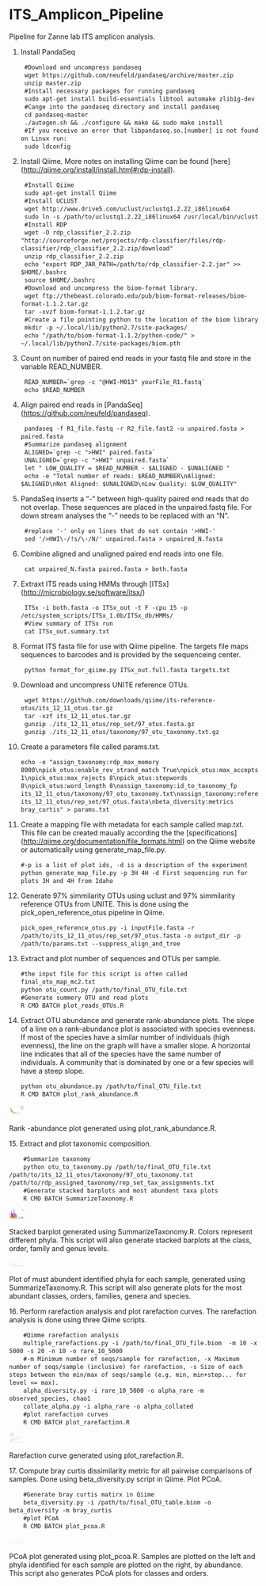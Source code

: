 ITS_Amplicon_Pipeline
=====================
Pipeline for Zanne lab ITS amplicon analysis.

1. Install PandaSeq
        
        #Download and uncompress pandaseq
        wget https://github.com/neufeld/pandaseq/archive/master.zip
        unzip master.zip
        #Install necessary packages for running pandaseq
        sudo apt-get install build-essentials libtool automake zlib1g-dev
        #Cange into the pandaseq directory and install pandaseq
        cd pandaseq-master         
        ./autogen.sh && ./configure && make && sudo make install
        #If you receive an error that libpandaseq.so.[number] is not found on Linux run:
        sudo ldconfig     

2. Install Qiime. More notes on installing Qiime can be found [here] (http://qiime.org/install/install.html#rdp-install).

        #Install Qiime
        sudo apt-get install Qiime
        #Install UCLUST
        wget http://www.drive5.com/uclust/uclustq1.2.22_i86linux64
        sudo ln -s /path/to/uclustq1.2.22_i86linux64 /usr/local/bin/uclust
        #Install RDP
        wget -O rdp_classifier_2.2.zip "http://sourceforge.net/projects/rdp-classifier/files/rdp-classifier/rdp_classifier_2.2.zip/download"
        unzip rdp_classifier_2.2.zip
        echo "export RDP_JAR_PATH=/path/to/rdp_classifier-2.2.jar" >> $HOME/.bashrc
        source $HOME/.bashrc
        #Download and uncompress the biom-format library.
        wget ftp://thebeast.colorado.edu/pub/biom-format-releases/biom-format-1.1.2.tar.gz
        tar -xvzf biom-format-1.1.2.tar.gz
        #Create a file pointing python to the location of the biom library
        mkdir -p ~/.local/lib/python2.7/site-packages/
        echo "/path/to/biom-format-1.1.2/python-code/" > ~/.local/lib/python2.7/site-packages/biom.pth
            
3. Count on number of paired end reads in your fastq file and store in the variable READ_NUMBER.
        
        READ_NUMBER=`grep -c "@HWI-M013" yourFile_R1.fastq`
        echo $READ_NUMBER

4. Align paired end reads in [PandaSeq] (https://github.com/neufeld/pandaseq).

        pandaseq -f R1_file.fastq -r R2_file.fast2 -u unpaired.fasta > paired.fasta
        #Summarize pandaseq alignment
        ALIGNED=`grep -c ">HWI" paired.fasta` 
        UNALIGNED=`grep -c ">HWI" unpaired.fasta` 
        let " LOW_QUALITY = $READ_NUMBER - $ALIGNED - $UNALIGNED "
        echo -e "Total number of reads: $READ_NUMBER\nAligned: $ALIGNED\nNot Aligned: $UNALIGNED\nLow Quality: $LOW_QUALITY"
        
5. PandaSeq inserts a “-” between high-quality paired end reads that do not overlap. These sequences are placed in the unpaired.fastq file. For down stream analyses the “-” needs to be replaced with an “N”.
        
        #replace '-' only on lines that do not contain '>HWI-'
        sed '/>HWI\-/!s/\-/N/' unpaired.fasta > unpaired_N.fasta

6. Combine aligned and unaligned paired end reads into one file.

        cat unpaired_N.fasta paired.fasta > both.fasta 

7. Extraxt ITS reads using HMMs through [ITSx] (http://microbiology.se/software/itsx/)
  
        ITSx -i both.fasta -o ITSx_out -t F -cpu 15 -p /etc/system_scripts/ITSx_1.0b/ITSx_db/HMMs/
        #View summary of ITSx run
        cat ITSx_out.summary.txt
        
8. Format ITS fasta file for use with Qiime pipeline. The targets file maps sequences to barcodes and is provided by the sequenceing center.
        
        python format_for_qiime.py ITSx_out.full.fasta targets.txt

9. Download and uncompress UNITE reference OTUs. 
        
        wget https://github.com/downloads/qiime/its-reference-otus/its_12_11_otus.tar.gz   
        tar -xzf its_12_11_otus.tar.gz   
        gunzip ./its_12_11_otus/rep_set/97_otus.fasta.gz   
        gunzip ./its_12_11_otus/taxonomy/97_otu_taxonomy.txt.gz

10. Create a parameters file called params.txt.
    
        echo -e "assign_taxonomy:rdp_max_memory 8000\npick_otus:enable_rev_strand_match True\npick_otus:max_accepts 1\npick_otus:max_rejects 8\npick_otus:stepwords 8\npick_otus:word_length 8\nassign_taxonomy:id_to_taxonomy_fp its_12_11_otus/taxonomy/97_otu_taxonomy.txt\nassign_taxonomy:reference_seqs_fp its_12_11_otus/rep_set/97_otus.fasta\nbeta_diversity:metrics bray_curtis" > params.txt

11. Create a mapping file with metadata for each sample called map.txt. This file can be created maually according the the [specifications] (http://qiime.org/documentation/file_formats.html) on the Qiime website or automatically using generate_map_file.py.

        #-p is a list of plot ids, -d is a description of the experiment
        python generate_map_file.py -p 3H 4H -d First sequencing run for plots 3H and 4H from Idaho        

12. Generate 97% simmilarity OTUs using uclust and 97% simmilarity reference OTUs from UNITE. This is done using the pick_open_reference_otus pipeline in Qiime.

        pick_open_reference_otus.py -i inputFile.fasta -r /path/to/its_12_11_otus/rep_set/97_otus.fasta -o output_dir -p /path/to/params.txt --suppress_align_and_tree

13. Extract and plot number of sequences and OTUs per sample.
        
        #the input file for this script is often called final_otu_map_mc2.txt 
        python otu_count.py /path/to/final_OTU_file.txt
        #Generate summery OTU and read plots
        R CMD BATCH plot_reads_OTUs.R 

14. Extract OTU abundance and generate rank-abundance plots. The slope of a line on a rank-abundance plot is associated with species evenness. If most of the species have a similar number of individuals (high evenness), the line on the graph will have a smaller slope. A horizontal line indicates that all of the species have the same number of individuals. A community that is dominated by one or a few species will have a steep slope.

        python otu_abundance.py /path/to/final_OTU_file.txt 
        R CMD BATCH plot_rank_abundance.R 
        
<img src="Images/rank_abundance.png" style="width: 30px;"/>

Rank -abundance plot generated using plot_rank_abundance.R.

15\. Extract and plot taxonomic composition.

        #Summarize taxonomy
        python otu_to_taxonomy.py /path/to/final_OTU_file.txt /path/to/its_12_11_otus/taxonomy/97_otu_taxonomy.txt /path/to/rdp_assigned_taxonomy/rep_set_tax_assignments.txt  
        #Generate stacked barplots and most abundent taxa plots 
        R CMD BATCH SummarizeTaxonomy.R

<img src="Images/phylum_barplot.png" style="width: 30px;"/>

Stacked barplot generated using SummarizeTaxonomy.R. Colors represent different phyla. This script will also generate stacked barplots at the class, order, family and genus levels.

<img src="Images/MostAbundentPhyla.png" style="width: 30px;"/>

Plot of must abundent identified phyla for each sample, generated using SummarizeTaxonomy.R. This script will also generate plots for the most abundant classes, orders, families, genera and species.   

16\. Perform rarefaction analysis and plot rarefaction curves. The rarefaction analysis is done using three Qiime scripts. 
        
        #Qimme rarefaction analysis
        multiple_rarefactions.py -i /path/to/final_OTU_file.biom  -m 10 -x 5000 -s 20 -n 10 -o rare_10_5000
        #-m Minimum number of seqs/sample for rarefaction, -x Maximum number of seqs/sample (inclusive) for rarefaction, -s Size of each steps between the min/max of seqs/sample (e.g. min, min+step... for level <= max).
        alpha_diversity.py -i rare_10_5000 -o alpha_rare -m observed_species, chao1
        collate_alpha.py -i alpha_rare -o alpha_collated
        #plot rarefaction curves 
        R CMD BATCH plot_rarefaction.R

<img src="Images/rarefaction.png" style="width: 30px;"/>

Rarefaction curve generated using plot_rarefaction.R.

17\. Compute bray curtis dissimilarity metric for all pairwise comparisons of samples. Done using beta_diversity.py script in Qiime. Plot PCoA.
        
        #Generate bray curtis matirx in Qiime 
        beta_diversity.py -i /path/to/final_OTU_table.biom -o beta_diversity -m bray_curtis
        #plot PCoA
        R CMD BATCH plot_pcoa.R

<img src="Images/pcoa_phylum.png" style="width: 30px;"/>

PCoA plot generated using plot_pcoa.R. Samples are plotted on the left and phyla identified for each sample are plotted on the right, by abundance. This script also generates PCoA plots for classes and orders.  
